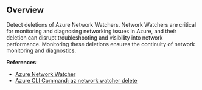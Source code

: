 ## Overview

Detect deletions of Azure Network Watchers. Network Watchers are critical for monitoring and diagnosing networking issues in Azure, and their deletion can disrupt troubleshooting and visibility into network performance. Monitoring these deletions ensures the continuity of network monitoring and diagnostics.

**References**:
- [Azure Network Watcher](https://learn.microsoft.com/en-us/azure/network-watcher/network-watcher-monitoring-overview)
- [Azure CLI Command: az network watcher delete](https://learn.microsoft.com/en-us/cli/azure/network/watcher?view=azure-cli-latest#az-network-watcher-delete)
